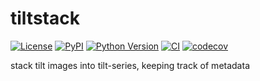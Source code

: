 # tiltstack

[![License](https://img.shields.io/pypi/l/tiltstack.svg?color=green)](https://github.com/alisterburt/tiltstack/raw/main/LICENSE)
[![PyPI](https://img.shields.io/pypi/v/tiltstack.svg?color=green)](https://pypi.org/project/tiltstack)
[![Python Version](https://img.shields.io/pypi/pyversions/tiltstack.svg?color=green)](https://python.org)
[![CI](https://github.com/alisterburt/tiltstack/actions/workflows/ci.yml/badge.svg)](https://github.com/alisterburt/tiltstack/actions/workflows/ci.yml)
[![codecov](https://codecov.io/gh/alisterburt/tiltstack/branch/main/graph/badge.svg)](https://codecov.io/gh/alisterburt/tiltstack)

stack tilt images into tilt-series, keeping track of metadata
